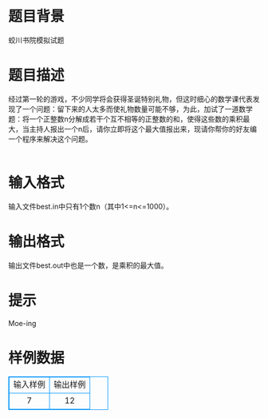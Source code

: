 # 

 
 # 题目背景 
蛟川书院模拟试题 

 
 # 题目描述 
经过第一轮的游戏，不少同学将会获得圣诞特别礼物，但这时细心的数学课代表发现了一个问题：留下来的人太多而使礼物数量可能不够，为此，加试了一道数学题：将一个正整数n分解成若干个互不相等的正整数的和，使得这些数的乘积最大，当主持人报出一个n后，请你立即将这个最大值报出来，现请你帮你的好友编一个程序来解决这个问题。<BR><BR> 

 
 # 输入格式 
输入文件best.in中只有1个数n（其中1&lt;=n&lt;=1000）。 

 
 # 输出格式 
输出文件best.out中也是一个数，是乘积的最大值。 

 
 # 提示 
Moe-ing 
# 样例数据
<style>
        table,table tr th, table tr td { border:1px solid #0094ff; }
        table { width: 200px; min-height: 25px; line-height: 25px; text-align: center; border-collapse: collapse;}   
    </style>
<table>
	<tr>
		<td>输入样例</td>
		<td>输出样例</td>
	</tr>
<tr><td>7</td><td>12</td></tr></table>
